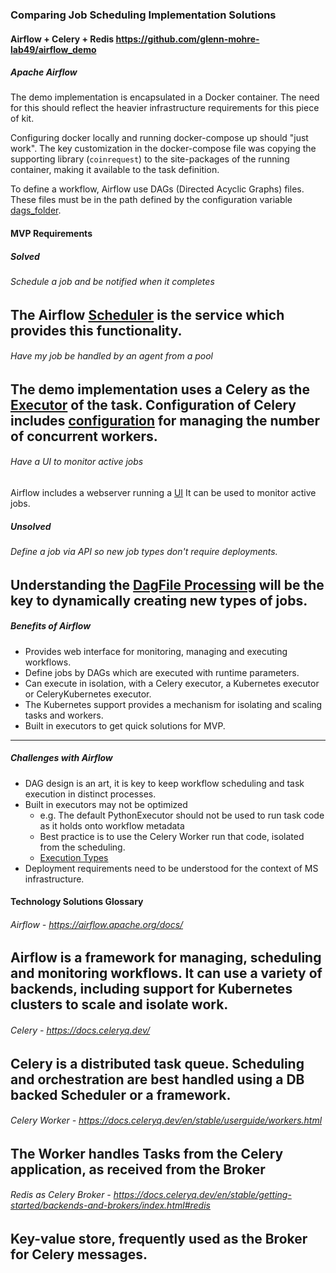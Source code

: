 ### Comparing Job Scheduling Implementation Solutions
#### Airflow + Celery + Redis https://github.com/glenn-mohre-lab49/airflow_demo
##### Apache Airflow 

The demo implementation is encapsulated in a Docker container. The need for this
should reflect the heavier infrastructure requirements for this piece of kit.

Configuring docker locally and running docker-compose up should "just work".
The key customization in the docker-compose file was copying the supporting library 
(`coinrequest`) to the site-packages of the running container, making it available to the task definition.

To define a workflow, Airflow use DAGs (Directed Acyclic Graphs) files. 
These files must be in the path defined by the configuration variable [dags_folder](https://airflow.apache.org/docs/apache-airflow/stable/configurations-ref.html#dags-folder).

#### MVP Requirements
##### Solved
###### Schedule a job and be notified when it completes
The Airflow [Scheduler](https://airflow.apache.org/docs/apache-airflow/stable/concepts/scheduler.html)
is the service which provides this functionality.
---
###### Have my job be handled by an agent from a pool
The demo implementation uses a Celery as the [Executor](https://airflow.apache.org/docs/apache-airflow/stable/executor/index.html) of the task.
Configuration of Celery includes [configuration](https://docs.celeryq.dev/en/3.1/configuration.html#celeryd-concurrency) for managing the number of concurrent workers.
---
###### Have a UI to monitor active jobs
Airflow includes a webserver running a [UI](https://airflow.apache.org/docs/apache-airflow/stable/ui.html)
It can be used to monitor active jobs.

##### Unsolved
###### Define a job via API so new job types don't require deployments.
Understanding the [DagFile Processing](https://airflow.apache.org/docs/apache-airflow/stable/concepts/dagfile-processing.html)
will be the key to dynamically creating new types of jobs. 
---


##### Benefits of Airflow
- Provides web interface for monitoring, managing and executing workflows.
- Define jobs by DAGs which are executed with runtime parameters.
- Can execute in isolation, with a Celery executor, a Kubernetes executor or CeleryKubernetes executor.
- The Kubernetes support provides a mechanism for isolating and scaling tasks and workers.
- Built in executors to get quick solutions for MVP.
---
##### Challenges with Airflow
- DAG design is an art, it is key to keep workflow scheduling and task execution in distinct processes.
- Built in executors may not be optimized
  - e.g. The default PythonExecutor should not be used to run task code as it holds onto workflow metadata
  - Best practice is to use the Celery Worker  run that code, isolated from the scheduling.
  - [Execution Types](https://airflow.apache.org/docs/apache-airflow/stable/executor/index.html#executor-types)
- Deployment requirements need to be understood for the context of MS infrastructure.

#### Technology Solutions Glossary
###### Airflow - https://airflow.apache.org/docs/
Airflow is a framework for managing, scheduling and monitoring workflows. It can use a variety of backends,
including support for Kubernetes clusters to scale and isolate work.
---
###### Celery - https://docs.celeryq.dev/
Celery is a distributed task queue. Scheduling and orchestration are best handled using
a DB backed Scheduler or a framework.
---
###### Celery Worker - https://docs.celeryq.dev/en/stable/userguide/workers.html
The Worker handles Tasks from the Celery application, as received from the Broker
---
###### Redis as Celery Broker - https://docs.celeryq.dev/en/stable/getting-started/backends-and-brokers/index.html#redis
Key-value store, frequently used as the Broker for Celery messages.
---


